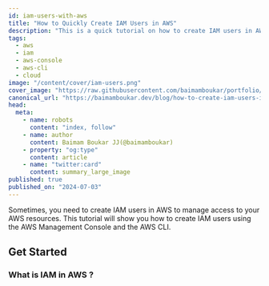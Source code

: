 ```yaml
---
id: iam-users-with-aws
title: "How to Quickly Create IAM Users in AWS"
description: "This is a quick tutorial on how to create IAM users in AWS using the AWS Management Console and CLI."
tags:
  - aws
  - iam
  - aws-console
  - aws-cli
  - cloud
image: "/content/cover/iam-users.png"
cover_image: "https://raw.githubusercontent.com/baimamboukar/portfolio/main/public/content/cover/nuxt-content-with-remote-markdown.png"
canonical_url: "https://baimamboukar.dev/blog/how-to-create-iam-users-in-aws"
head:
  meta:
    - name: robots
      content: "index, follow"
    - name: author
      content: Baimam Boukar JJ(@baimamboukar)
    - property: "og:type"
      content: article
    - name: "twitter:card"
      content: summary_large_image
published: true
published_on: "2024-07-03"
---
```


Sometimes, you need to create IAM users in AWS to manage access to your AWS resources. This tutorial will show you how to create IAM users using the AWS Management Console and the AWS CLI.

## Get Started

### What is IAM in AWS ?